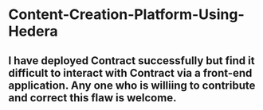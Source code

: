# Content-Creation-Platform-Using-Hedera
## I have deployed Contract successfully but find it difficult to interact with Contract via a front-end application. Any one who is williing to contribute and correct this flaw is welcome.
